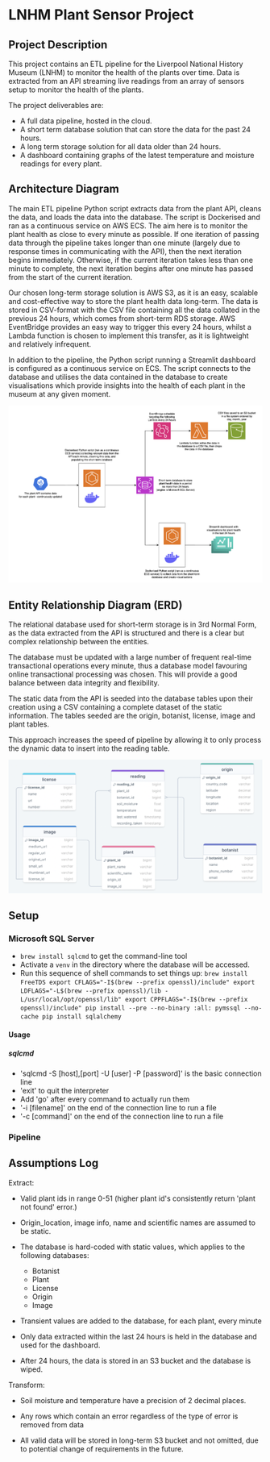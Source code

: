 # LNHM Plant Sensor Project

## Project Description
This project contains an ETL pipeline for the Liverpool National History Museum (LNHM) to monitor the health of the plants over time. Data is extracted from an API streaming live readings from an array of sensors setup to monitor the health of the plants.

The project deliverables are:
- A full data pipeline, hosted in the cloud.
- A short term database solution that can store the data for the past 24 hours.
- A long term storage solution for all data older than 24 hours.
- A dashboard containing graphs of the latest temperature and moisture readings for every plant.

## Architecture Diagram

The main ETL pipeline Python script extracts data from the plant API, cleans the data, and loads the data into the database. The script is Dockerised and ran as a continuous service on AWS ECS. The aim here is to monitor the plant health as close to every minute as possible. If one iteration of passing data through the pipeline takes longer than one minute (largely due to response times in communicating with the API), then the next iteration begins immediately. Otherwise, if the current iteration takes less than one minute to complete, the next iteration begins after one minute has passed from the start of the current iteration.

Our chosen long-term storage solution is AWS S3, as it is an easy, scalable and cost-effective way to store the plant health data long-term. The data is stored in CSV-format with the CSV file containing all the data collated in the previous 24 hours, which comes from short-term RDS storage. AWS EventBridge provides an easy way to trigger this every 24 hours, whilst a Lambda function is chosen to implement this transfer, as it is lightweight and relatively infrequent.

In addition to the pipeline, the Python script running a Streamlit dashboard is configured as a continuous service on ECS. The script connects to the database and utilises the data contained in the database to create visualisations which provide insights into the health of each plant in the museum at any given moment.

![Architecture Diagram](architecture_diagram.png)

## Entity Relationship Diagram (ERD)

The relational database used for short-term storage is in 3rd Normal Form, as the data extracted from the API is structured and there is a clear but complex relationship between the entities.

The database must be updated with a large number of frequent real-time transactional operations every minute, thus a database model favouring online transactional processing was chosen. This will provide a good balance between data integrity and flexibility.

The static data from the API is seeded into the database tables upon their creation using a CSV containing a complete dataset of the static information. The tables seeded are the origin, botanist, license, image and plant tables.

This approach increases the speed of pipeline by allowing it to only process the dynamic data to insert into the reading table.

![Alt text](erd_diagram.png)

## Setup
### Microsoft SQL Server

- `brew install sqlcmd` to get the command-line tool
- Activate a `venv` in the directory where the database will be accessed.
- Run this sequence of shell commands to set things up:
`brew install FreeTDS
export CFLAGS="-I$(brew --prefix openssl)/include"
export LDFLAGS="-L$(brew --prefix openssl)/lib -L/usr/local/opt/openssl/lib"
export CPPFLAGS="-I$(brew --prefix openssl)/include"
pip install --pre --no-binary :all: pymssql --no-cache
pip install sqlalchemy`

#### Usage
##### sqlcmd
- 'sqlcmd -S [host],[port] -U [user] -P [password]' is the basic connection line
- 'exit' to quit the interpreter
- Add 'go' after every command to actually run them
- '-i [filename]' on the end of the connection line to run a file
- '-c [command]' on the end of the connection line to run a file

### Pipeline

## Assumptions Log

Extract:
- Valid plant ids in range 0-51 (higher plant id's consistently return 'plant not found' error.)
- Origin_location, image info, name and scientific names are assumed to be static.

- The database is hard-coded with static values, which applies to the following databases:
  - Botanist
  - Plant
  - License
  - Origin
  - Image

- Transient values are added to the database, for each plant, every minute
- Only data extracted within the last 24 hours is held in the database and used for the dashboard.
- After 24 hours, the data is stored in an S3 bucket and the database is wiped.

Transform:
- Soil moisture and temperature have a precision of 2 decimal places.
- Any rows which contain an error regardless of the type of error is removed from data

- All valid data will be stored in long-term S3 bucket and not omitted, due to potential change of requirements in the future.
